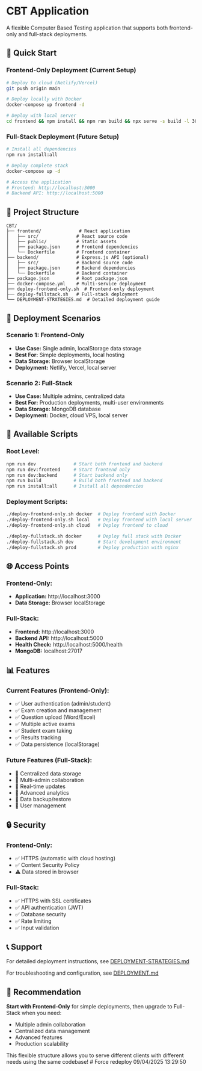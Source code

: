 # CBT Application

A flexible Computer Based Testing application that supports both frontend-only and full-stack deployments.

## 🚀 Quick Start

### **Frontend-Only Deployment (Current Setup)**
```bash
# Deploy to cloud (Netlify/Vercel)
git push origin main

# Deploy locally with Docker
docker-compose up frontend -d

# Deploy with local server
cd frontend && npm install && npm run build && npx serve -s build -l 3000
```

### **Full-Stack Deployment (Future Setup)**
```bash
# Install all dependencies
npm run install:all

# Deploy complete stack
docker-compose up -d

# Access the application
# Frontend: http://localhost:3000
# Backend API: http://localhost:5000
```

## 📁 Project Structure

```
CBT/
├── frontend/              # React application
│   ├── src/              # React source code
│   ├── public/           # Static assets
│   ├── package.json      # Frontend dependencies
│   └── Dockerfile        # Frontend container
├── backend/              # Express.js API (optional)
│   ├── src/              # Backend source code
│   ├── package.json      # Backend dependencies
│   └── Dockerfile        # Backend container
├── package.json          # Root package.json
├── docker-compose.yml    # Multi-service deployment
├── deploy-frontend-only.sh  # Frontend-only deployment
├── deploy-fullstack.sh   # Full-stack deployment
└── DEPLOYMENT-STRATEGIES.md  # Detailed deployment guide
```

## 🎯 Deployment Scenarios

### **Scenario 1: Frontend-Only**
- **Use Case:** Single admin, localStorage data storage
- **Best For:** Simple deployments, local hosting
- **Data Storage:** Browser localStorage
- **Deployment:** Netlify, Vercel, local server

### **Scenario 2: Full-Stack**
- **Use Case:** Multiple admins, centralized data
- **Best For:** Production deployments, multi-user environments
- **Data Storage:** MongoDB database
- **Deployment:** Docker, cloud VPS, local server

## 🔧 Available Scripts

### **Root Level:**
```bash
npm run dev              # Start both frontend and backend
npm run dev:frontend     # Start frontend only
npm run dev:backend      # Start backend only
npm run build            # Build both frontend and backend
npm run install:all      # Install all dependencies
```

### **Deployment Scripts:**
```bash
./deploy-frontend-only.sh docker  # Deploy frontend with Docker
./deploy-frontend-only.sh local   # Deploy frontend with local server
./deploy-frontend-only.sh cloud   # Deploy frontend to cloud

./deploy-fullstack.sh docker      # Deploy full stack with Docker
./deploy-fullstack.sh dev         # Start development environment
./deploy-fullstack.sh prod        # Deploy production with nginx
```

## 🌐 Access Points

### **Frontend-Only:**
- **Application:** http://localhost:3000
- **Data Storage:** Browser localStorage

### **Full-Stack:**
- **Frontend:** http://localhost:3000
- **Backend API:** http://localhost:5000
- **Health Check:** http://localhost:5000/health
- **MongoDB:** localhost:27017

## 📊 Features

### **Current Features (Frontend-Only):**
- ✅ User authentication (admin/student)
- ✅ Exam creation and management
- ✅ Question upload (Word/Excel)
- ✅ Multiple active exams
- ✅ Student exam taking
- ✅ Results tracking
- ✅ Data persistence (localStorage)

### **Future Features (Full-Stack):**
- 🔄 Centralized data storage
- 🔄 Multi-admin collaboration
- 🔄 Real-time updates
- 🔄 Advanced analytics
- 🔄 Data backup/restore
- 🔄 User management

## 🔒 Security

### **Frontend-Only:**
- ✅ HTTPS (automatic with cloud hosting)
- ✅ Content Security Policy
- ⚠️ Data stored in browser

### **Full-Stack:**
- ✅ HTTPS with SSL certificates
- ✅ API authentication (JWT)
- ✅ Database security
- ✅ Rate limiting
- ✅ Input validation

## 📞 Support

For detailed deployment instructions, see [DEPLOYMENT-STRATEGIES.md](./DEPLOYMENT-STRATEGIES.md)

For troubleshooting and configuration, see [DEPLOYMENT.md](./DEPLOYMENT.md)

## 🎯 Recommendation

**Start with Frontend-Only** for simple deployments, then upgrade to Full-Stack when you need:
- Multiple admin collaboration
- Centralized data management
- Advanced features
- Production scalability

This flexible structure allows you to serve different clients with different needs using the same codebase! #   F o r c e   r e d e p l o y   0 9 / 0 4 / 2 0 2 5   1 3 : 2 9 : 5 0  
 